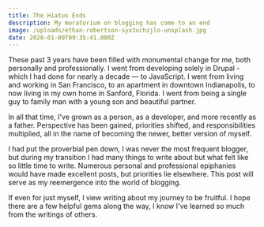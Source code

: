 ```yaml
---
title: The Hiatus Ends
description: My moratorium on blogging has come to an end
image: /uploads/ethan-robertson-syx3uchzjlo-unsplash.jpg
date: 2020-01-09T09:35:41.000Z
---
```


These past 3 years have been filled with monumental change for me, both personally and professionally. I went from developing solely in Drupal - which I had done for nearly a decade — to JavaScript. I went from living and working in San Francisco, to an apartment in downtown Indianapolis, to now living in my own home in Sanford, Florida. I went from being a single guy to family man with a young son and beautiful partner.

In all that time, I've grown as a person, as a developer, and more recently as a father. Perspective has been gained, priorities shifted, and responsibilities multiplied, all in the name of becoming the newer, better version of myself.

I had put the proverbial pen down, I was never the most frequent blogger, but during my transition I had many things to write about but what felt like so little time to write. Numerous personal and professional epiphanies would have made excellent posts, but priorities lie elsewhere. This post will serve as my reemergence into the world of blogging.

If even for just myself, I view writing about my journey to be fruitful. I hope there are a few helpful gems along the way, I know I've learned so much from the writings of others.
